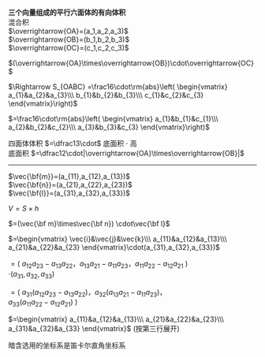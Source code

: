 **三个向量组成的平行六面体的有向体积**  
混合积  
$\overrightarrow{OA}=(a_1,a_2,a_3)$  
$\overrightarrow{OB}=(b_1,b_2,b_3)$  
$\overrightarrow{OC}=(c_1,c_2,c_3)$  
  
$(\overrightarrow{OA}\times\overrightarrow{OB})\cdot\overrightarrow{OC}$  
  
$\Rightarrow S_{OABC}  
=\frac16\cdot\rm{abs}\left(  
\begin{vmatrix}  
a_{1}&a_{2}&a_{3}\\\  
b_{1}&b_{2}&b_{3}\\\  
c_{1}&c_{2}&c_{3}  
\end{vmatrix}\right)$  
  
$=\frac16\cdot\rm{abs}\left(  
\begin{vmatrix}  
a_{1}&b_{1}&c_{1}\\\  
a_{2}&b_{2}&c_{2}\\\  
a_{3}&b_{3}&c_{3}  
\end{vmatrix}\right)$  
  
四面体体积 $=\dfrac13\cdot$ 底面积 $\cdot$ 高  
底面积 $=\dfrac12\cdot|\overrightarrow{OA}\times\overrightarrow{OB}|$  
  
---  
$\vec{\bf{m}}=(a_{11},a_{12},a_{13})$  
$\vec{\bf{n}}=(a_{21},a_{22},a_{23})$  
$\vec{\bf{l}}=(a_{31},a_{32},a_{33})$  
  
$V=S\times h$  
  
$=(\vec{\bf m}\times\vec{\bf n})  
\cdot\vec{\bf l}$  
  
$=\begin{vmatrix}  
\vec{i}&\vec{j}&\vec{k}\\\  
a_{11}&a_{12}&a_{13}\\\  
a_{21}&a_{22}&a_{23}  
\end{vmatrix}\cdot(a_{31},a_{32},a_{33})$  
  
$=(\ a_{12}a_{23}-a_{13}a_{22}，  
a_{13}a_{21}-a_{11}a_{23}，  
a_{11}a_{22}-a_{12}a_{21}\ )$  
$\cdot(a_{31},a_{32},a_{33})$  
  
$=(\ a_{31}(a_{12}a_{23}-a_{13}a_{22})，  
a_{32}(a_{13}a_{21}-a_{11}a_{23})，$  
$a_{33}(a_{11}a_{22}-a_{12}a_{21})\ )$  
  
$=\begin{vmatrix}  
a_{11}&a_{12}&a_{13}\\\  
a_{21}&a_{22}&a_{23}\\\  
a_{31}&a_{32}&a_{33}  
\end{vmatrix}$  (按第三行展开)  
  
暗含选用的坐标系是笛卡尔直角坐标系  
